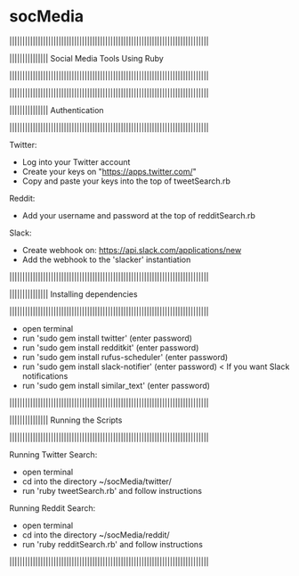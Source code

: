 # socMedia

|||||||||||||||||||||||||||||||||||||||||||||||||||||||||||||||||||||||||||||

||||||||||||||| Social Media Tools Using Ruby

|||||||||||||||||||||||||||||||||||||||||||||||||||||||||||||||||||||||||||||


|||||||||||||||||||||||||||||||||||||||||||||||||||||||||||||||||||||||||||||

||||||||||||||| Authentication

|||||||||||||||||||||||||||||||||||||||||||||||||||||||||||||||||||||||||||||

Twitter:
- Log into your Twitter account
- Create your keys on "https://apps.twitter.com/"
- Copy and paste your keys into the top of tweetSearch.rb
 
Reddit:
- Add your username and password at the top of redditSearch.rb

Slack:
- Create webhook on: https://api.slack.com/applications/new
- Add the webhook to the 'slacker' instantiation

|||||||||||||||||||||||||||||||||||||||||||||||||||||||||||||||||||||||||||||

||||||||||||||| Installing dependencies

|||||||||||||||||||||||||||||||||||||||||||||||||||||||||||||||||||||||||||||

- open terminal
- run 'sudo gem install twitter' (enter password)
- run 'sudo gem install redditkit' (enter password)
- run 'sudo gem install rufus-scheduler' (enter password)
- run 'sudo gem install slack-notifier' (enter password) < If you want Slack notifications
- run 'sudo gem install similar_text' (enter password)


|||||||||||||||||||||||||||||||||||||||||||||||||||||||||||||||||||||||||||||

||||||||||||||| Running the Scripts

|||||||||||||||||||||||||||||||||||||||||||||||||||||||||||||||||||||||||||||

Running Twitter Search:
- open terminal
- cd into the directory ~/socMedia/twitter/
- run 'ruby tweetSearch.rb' and follow instructions

Running Reddit Search:
- open terminal
- cd into the directory ~/socMedia/reddit/
- run 'ruby redditSearch.rb' and follow instructions

|||||||||||||||||||||||||||||||||||||||||||||||||||||||||||||||||||||||||||||
